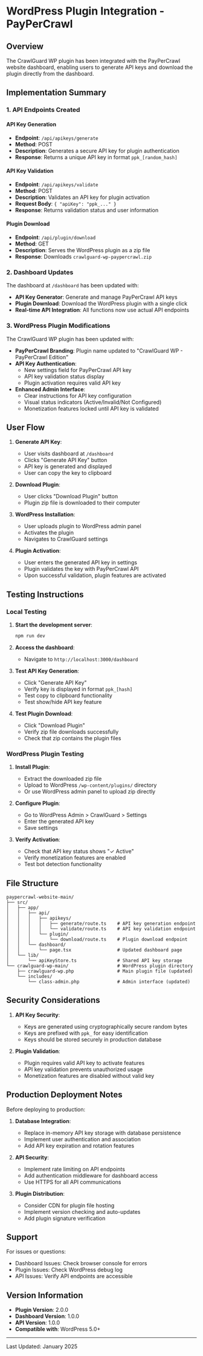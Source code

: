 # WordPress Plugin Integration - PayPerCrawl

## Overview
The CrawlGuard WP plugin has been integrated with the PayPerCrawl website dashboard, enabling users to generate API keys and download the plugin directly from the dashboard.

## Implementation Summary

### 1. API Endpoints Created

#### API Key Generation
- **Endpoint**: `/api/apikeys/generate`
- **Method**: POST
- **Description**: Generates a secure API key for plugin authentication
- **Response**: Returns a unique API key in format `ppk_[random_hash]`

#### API Key Validation
- **Endpoint**: `/api/apikeys/validate`
- **Method**: POST
- **Description**: Validates an API key for plugin activation
- **Request Body**: `{ "apiKey": "ppk_..." }`
- **Response**: Returns validation status and user information

#### Plugin Download
- **Endpoint**: `/api/plugin/download`
- **Method**: GET
- **Description**: Serves the WordPress plugin as a zip file
- **Response**: Downloads `crawlguard-wp-paypercrawl.zip`

### 2. Dashboard Updates

The dashboard at `/dashboard` has been updated with:
- **API Key Generator**: Generate and manage PayPerCrawl API keys
- **Plugin Download**: Download the WordPress plugin with a single click
- **Real-time API Integration**: All functions now use actual API endpoints

### 3. WordPress Plugin Modifications

The CrawlGuard WP plugin has been updated with:
- **PayPerCrawl Branding**: Plugin name updated to "CrawlGuard WP - PayPerCrawl Edition"
- **API Key Authentication**: 
  - New settings field for PayPerCrawl API key
  - API key validation status display
  - Plugin activation requires valid API key
- **Enhanced Admin Interface**:
  - Clear instructions for API key configuration
  - Visual status indicators (Active/Invalid/Not Configured)
  - Monetization features locked until API key is validated

## User Flow

1. **Generate API Key**:
   - User visits dashboard at `/dashboard`
   - Clicks "Generate API Key" button
   - API key is generated and displayed
   - User can copy the key to clipboard

2. **Download Plugin**:
   - User clicks "Download Plugin" button
   - Plugin zip file is downloaded to their computer

3. **WordPress Installation**:
   - User uploads plugin to WordPress admin panel
   - Activates the plugin
   - Navigates to CrawlGuard settings

4. **Plugin Activation**:
   - User enters the generated API key in settings
   - Plugin validates the key with PayPerCrawl API
   - Upon successful validation, plugin features are activated

## Testing Instructions

### Local Testing

1. **Start the development server**:
   ```bash
   npm run dev
   ```

2. **Access the dashboard**:
   - Navigate to `http://localhost:3000/dashboard`

3. **Test API Key Generation**:
   - Click "Generate API Key"
   - Verify key is displayed in format `ppk_[hash]`
   - Test copy to clipboard functionality
   - Test show/hide API key feature

4. **Test Plugin Download**:
   - Click "Download Plugin"
   - Verify zip file downloads successfully
   - Check that zip contains the plugin files

### WordPress Plugin Testing

1. **Install Plugin**:
   - Extract the downloaded zip file
   - Upload to WordPress `/wp-content/plugins/` directory
   - Or use WordPress admin panel to upload zip directly

2. **Configure Plugin**:
   - Go to WordPress Admin > CrawlGuard > Settings
   - Enter the generated API key
   - Save settings

3. **Verify Activation**:
   - Check that API key status shows "✓ Active"
   - Verify monetization features are enabled
   - Test bot detection functionality

## File Structure

```
paypercrawl-website-main/
├── src/
│   ├── app/
│   │   ├── api/
│   │   │   ├── apikeys/
│   │   │   │   ├── generate/route.ts    # API key generation endpoint
│   │   │   │   └── validate/route.ts    # API key validation endpoint
│   │   │   └── plugin/
│   │   │       └── download/route.ts    # Plugin download endpoint
│   │   └── dashboard/
│   │       └── page.tsx                 # Updated dashboard page
│   └── lib/
│       └── apiKeyStore.ts               # Shared API key storage
└── crawlguard-wp-main/                  # WordPress plugin directory
    ├── crawlguard-wp.php                # Main plugin file (updated)
    └── includes/
        └── class-admin.php              # Admin interface (updated)
```

## Security Considerations

1. **API Key Security**:
   - Keys are generated using cryptographically secure random bytes
   - Keys are prefixed with `ppk_` for easy identification
   - Keys should be stored securely in production database

2. **Plugin Validation**:
   - Plugin requires valid API key to activate features
   - API key validation prevents unauthorized usage
   - Monetization features are disabled without valid key

## Production Deployment Notes

Before deploying to production:

1. **Database Integration**:
   - Replace in-memory API key storage with database persistence
   - Implement user authentication and association
   - Add API key expiration and rotation features

2. **API Security**:
   - Implement rate limiting on API endpoints
   - Add authentication middleware for dashboard access
   - Use HTTPS for all API communications

3. **Plugin Distribution**:
   - Consider CDN for plugin file hosting
   - Implement version checking and auto-updates
   - Add plugin signature verification

## Support

For issues or questions:
- Dashboard Issues: Check browser console for errors
- Plugin Issues: Check WordPress debug log
- API Issues: Verify API endpoints are accessible

## Version Information

- **Plugin Version**: 2.0.0
- **Dashboard Version**: 1.0.0
- **API Version**: 1.0.0
- **Compatible with**: WordPress 5.0+

---

Last Updated: January 2025
